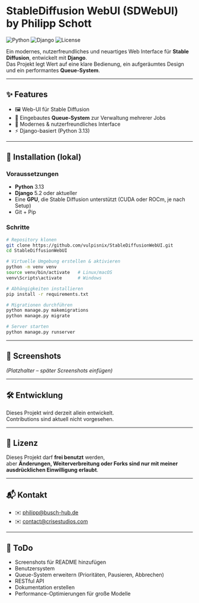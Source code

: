 # StableDiffusion WebUI (SDWebUI) by Philipp Schott

![Python](https://img.shields.io/badge/python-3.13-blue?logo=python) 
![Django](https://img.shields.io/badge/django-5.2-green?logo=django)
![License](https://img.shields.io/badge/license-custom-red)

Ein modernes, nutzerfreundliches und neuartiges Web Interface für **Stable Diffusion**, entwickelt mit **Django**.  
Das Projekt legt Wert auf eine klare Bedienung, ein aufgeräumtes Design und ein performantes **Queue-System**.

---

## ✨ Features
- 🖼️ Web-UI für Stable Diffusion
- 📑 Eingebautes **Queue-System** zur Verwaltung mehrerer Jobs
- 🎨 Modernes & nutzerfreundliches Interface
- ⚡ Django-basiert (Python 3.13)

---

## 🚀 Installation (lokal)

### Voraussetzungen
- **Python** 3.13
- **Django** 5.2 oder aktueller
- Eine **GPU**, die Stable Diffusion unterstützt (CUDA oder ROCm, je nach Setup)
- Git + Pip

### Schritte
```bash
# Repository klonen
git clone https://github.com/vulpisnix/StableDiffusionWebUI.git
cd StableDiffusionWebUI

# Virtuelle Umgebung erstellen & aktivieren
python -m venv venv
source venv/bin/activate   # Linux/macOS
venv\Scripts\activate      # Windows

# Abhängigkeiten installieren
pip install -r requirements.txt

# Migrationen durchführen
python manage.py makemigrations
python manage.py migrate

# Server starten
python manage.py runserver
```

---

## 📸 Screenshots
*(Platzhalter – später Screenshots einfügen)*

---

## 🛠️ Entwicklung
Dieses Projekt wird derzeit allein entwickelt.  
Contributions sind aktuell nicht vorgesehen.

---

## 📜 Lizenz
Dieses Projekt darf **frei benutzt** werden,  
aber **Änderungen, Weiterverbreitung oder Forks sind nur mit meiner ausdrücklichen Einwilligung erlaubt**.

---

## 📬 Kontakt
- ✉️ philipp@busch-hub.de  
- ✉️ contact@crisestudios.com

---

## 📝 ToDo
- Screenshots für README hinzufügen
- Benutzersystem
- Queue-System erweitern (Prioritäten, Pausieren, Abbrechen)
- RESTful API
- Dokumentation erstellen
- Performance-Optimierungen für große Modelle